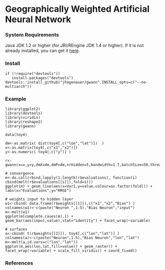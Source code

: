 # Geographically Weighted Artificial Neural Network

### System Requirements

Java JDK 1.2 or higher (for JRI/REngine JDK 1.4 or higher). If it is not already installed, you can get it [here](https://www.oracle.com/java/technologies/javase-downloads.html).

### Install
    if (!require("devtools"))
       install.packages("devtools")
    devtools::install_github("jhagenauer/gwann",INSTALL_opts=c("--no-multiarch"))
    
### Example

    library(ggplot2)
    library(devtools)
    library(viridis)
    library(reshape2)
    library(gwann)

    data(toy4)

    dm<-as.matrix( dist(toy4[,c("lon","lat")])  )
    x<-as.matrix(toy4[,c("x1","x2")])
    y<-as.numeric( toy4[,c("y")] )

    r<-gwann(x=x,y=y,dmX=dm,dmP=dm,nrHidden=5,bandwidth=1.7,batchSize=50,threads=8)

    # convergence
    m<-do.call(rbind,lapply(1:length(r$evaluations), function(i) cbind(melt(r$evaluations[[i]]),fold=i)))
    ggplot(m) + geom_line(aes(x=Var1,y=value,colour=as.factor(fold))) + labs(x="Evaluations",y="RMSE")

    # weights input to hidden layer
    w1<-cbind( data.frame(r$weights[[1]]),c("x1","x2","Bias") )
    colnames(w1)<-c(paste("Neuron ",1:5),"Bias Neuron","input")
    m<-melt(w1)
    ggplot(m[complete.cases(m),]) + geom_bar(aes(input,value),stat="identity") + facet_wrap(~variable)

    # surfaces
    a<-cbind( t(r$weights[[2]]), toy4[,c("lon","lat")] )
    colnames(a)<-c(paste("Neuron",1:5),"Bias Neuron","lon","lat")
    m<-melt(a,id.vars=c("lon","lat"))
    ggplot(m,aes(lon,lat,fill=value)) + geom_raster() + facet_wrap(~variable) + scale_fill_viridis() + coord_fixed()

### References
